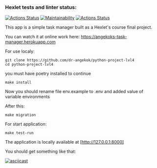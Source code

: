 ### Hexlet tests and linter status:
[![Actions Status](https://github.com/dr-angekok/python-project-lvl4/workflows/hexlet-check/badge.svg)](https://github.com/dr-angekok/python-project-lvl4/actions)
[![Maintainability](https://api.codeclimate.com/v1/badges/5282ffae128816be4306/maintainability)](https://codeclimate.com/github/dr-angekok/python-project-lvl4/maintainability)
[![Actions Status](https://github.com/dr-angekok/python-project-lvl3/workflows/Package%20tests/badge.svg)](https://github.com/dr-angekok/python-project-lvl4/actions)

This app is a simple task manager built as a Hexlet's course final project.

You can watch it at online work here:
https://angekoks-task-manager.herokuapp.com

For use localy:
``` 
git clone https://github.com/dr-angekok/python-project-lvl4
cd python-project-lvl4
```
you must have poetry installed to continue
```
make install
```
Now you should rename file env.example to .env and added value of variable environments

After this:
```
make migration
``` 
For start application:
```
make test-run
```
The application is locally available at [http://127.0.0.1:8000]

You should get something like that:

[![asciicast](https://asciinema.org/a/qrUmPioW8UcbRbkiA3PE8jZvO.svg)](https://asciinema.org/a/qrUmPioW8UcbRbkiA3PE8jZvO)